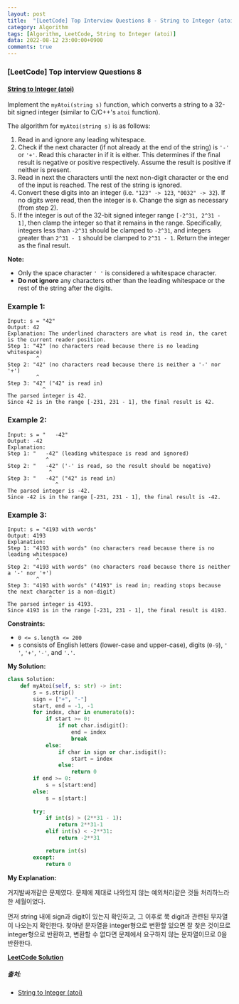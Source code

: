 ```yaml
---
layout: post
title:  "[LeetCode] Top Interview Questions 8 - String to Integer (atoi)"
category: Algorithm
tags: [Algorithm, LeetCode, String to Integer (atoi)]
data: 2022-08-12 23:00:00+0900
comments: true  
---
```


### [LeetCode] Top interview Questions 8
#### [String to Integer (atoi)](https://leetcode.com/problems/string-to-integer-atoi/)


Implement the `myAtoi(string s)` function, which converts a string to a 32-bit signed integer (similar to C/C++'s `atoi` function).

The algorithm for `myAtoi(string s)` is as follows:

1. Read in and ignore any leading whitespace.
2. Check if the next character (if not already at the end of the string) is `'-'` or `'+'`. Read this character in if it is either. This determines if the final result is negative or positive respectively. Assume the result is positive if neither is present.
3. Read in next the characters until the next non-digit character or the end of the input is reached. The rest of the string is ignored.
4. Convert these digits into an integer (i.e. `"123" -> 123`, `"0032" -> 32`). If no digits were read, then the integer is `0`. Change the sign as necessary (from step 2).
5. If the integer is out of the 32-bit signed integer range `[-2^31, 2^31 - 1]`, then clamp the integer so that it remains in the range. Specifically, integers less than `-2^31` should be clamped to `-2^31`, and integers greater than `2^31 - 1` should be clamped to `2^31 - 1`.
Return the integer as the final result.

**Note:**
- Only the space character `' '` is considered a whitespace character.
- **Do not ignore** any characters other than the leading whitespace or the rest of the string after the digits.

### **Example 1:**
```
Input: s = "42"
Output: 42
Explanation: The underlined characters are what is read in, the caret is the current reader position.
Step 1: "42" (no characters read because there is no leading whitespace)
         ^
Step 2: "42" (no characters read because there is neither a '-' nor '+')
         ^
Step 3: "42" ("42" is read in)
           ^
The parsed integer is 42.
Since 42 is in the range [-231, 231 - 1], the final result is 42.
```

### **Example 2:**
```
Input: s = "   -42"
Output: -42
Explanation:
Step 1: "   -42" (leading whitespace is read and ignored)
            ^
Step 2: "   -42" ('-' is read, so the result should be negative)
             ^
Step 3: "   -42" ("42" is read in)
               ^
The parsed integer is -42.
Since -42 is in the range [-231, 231 - 1], the final result is -42.
```

### **Example 3:**
```
Input: s = "4193 with words"
Output: 4193
Explanation:
Step 1: "4193 with words" (no characters read because there is no leading whitespace)
         ^
Step 2: "4193 with words" (no characters read because there is neither a '-' nor '+')
         ^
Step 3: "4193 with words" ("4193" is read in; reading stops because the next character is a non-digit)
             ^
The parsed integer is 4193.
Since 4193 is in the range [-231, 231 - 1], the final result is 4193.
```

**Constraints:**

- `0 <= s.length <= 200`
- `s` consists of English letters (lower-case and upper-case), digits (`0-9`), `' '`, `'+'`, `'-'`, and `'.'`.

**My Solution:**
``` python
class Solution:
    def myAtoi(self, s: str) -> int:
        s = s.strip()
        sign = ["+", "-"]
        start, end = -1, -1
        for index, char in enumerate(s):
            if start >= 0:
                if not char.isdigit():
                    end = index
                    break
            else:
                if char in sign or char.isdigit():
                    start = index
                else:
                    return 0
        if end >= 0:
            s = s[start:end]
        else:
            s = s[start:]
        
        try:
            if int(s) > (2**31 - 1):
                return 2**31-1
            elif int(s) < -2**31:
                return -2**31

            return int(s)
        except:
            return 0          
```

**My Explanation:**

거지발싸개같은 문제였다. 문제에 제대로 나와있지 않는 예외처리같은 것들 처리하느라 한 세월이었다.

먼저 string 내에 sign과 digit이 있는지 확인하고, 그 이후로 쭉 digit과 관련된 무자열이 나오는지 확인한다. 찾아낸 문자열을 integer형으로 변환할 있으면 잘 찾은 것이므로 integer형으로 반환하고, 변환할 수 없다면 문제에서 요구하지 않는 문자열이므로 0을 반환한다.

[**LeetCode Solution**](https://leetcode.com/problems/string-to-integer-atoi/solution/)

##### 출처:
- [String to Integer (atoi)](https://leetcode.com/problems/string-to-integer-atoi/)
